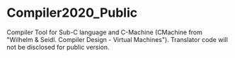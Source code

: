 # Compiler2020_Public
Compiler Tool for Sub-C language and C-Machine (CMachine from "Wilhelm &amp; Seidl. Compiler Design - Virtual Machines"). Translator code will not be disclosed for public version.
